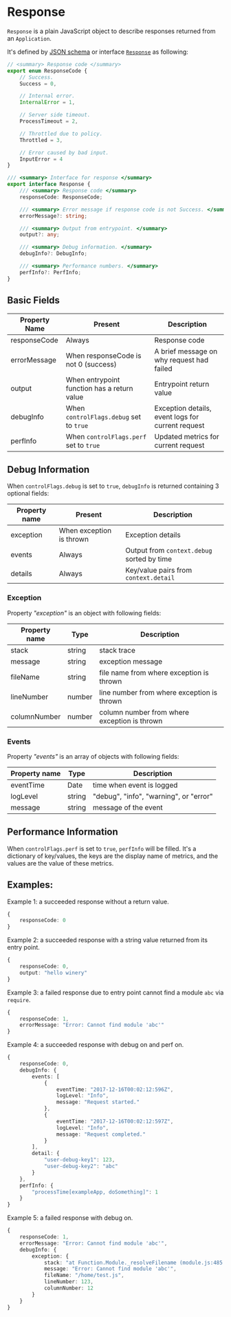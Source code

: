# Response

`Response` is a plain JavaScript object to describe responses returned from an `Application`.

It's defined by [JSON schema](../../schema/response.schema.json) or interface  [`Response`](../../lib/response.ts) as following:

```ts
// <summary> Response code </summary>
export enum ResponseCode {
    // Success.
    Success = 0,

    // Internal error.
    InternalError = 1,

    // Server side timeout.
    ProcessTimeout = 2,

    // Throttled due to policy.
    Throttled = 3,

    // Error caused by bad input.
    InputError = 4
}

/// <summary> Interface for response </summary>
export interface Response {
    /// <summary> Response code </summary>
    responseCode: ResponseCode;

    /// <summary> Error message if response code is not Success. </summary>
    errorMessage?: string;

    /// <summary> Output from entrypoint. </summary>
    output?: any;

    /// <summary> Debug information. </summary>
    debugInfo?: DebugInfo;

    /// <summary> Performance numbers. </summary>
    perfInfo?: PerfInfo;
}
```
## Basic Fields

| Property Name | Present                                       | Description                                       |
|---------------|-----------------------------------------------|---------------------------------------------------|
| responseCode  | Always                                        | Response code                                     |
| errorMessage  | When responseCode is not 0 (success)          | A brief message on why request had failed         |
| output        | When entrypoint function has a return value   | Entrypoint return value                           |
| debugInfo     | When `controlFlags.debug` set to `true`       | Exception details, event logs for current request |
| perfInfo      | When `controlFlags.perf` set to `true`        | Updated metrics for current request               |

## Debug Information
When `controlFlags.debug` is set to `true`, `debugInfo` is returned containing 3 optional fields:

| Property name | Present                  | Description                                |
|---------------|--------------------------|--------------------------------------------|
| exception     | When exception is thrown | Exception details                          |
| events        | Always                   | Output from `context.debug` sorted by time |
| details       | Always                   | Key/value pairs from `context.detail`      |
### Exception
Property *"exception"* is an object with following fields:

| Property name | Type   | Description                                  |
|---------------|--------|----------------------------------------------|
| stack         | string | stack trace                                  |
| message       | string | exception message                            |
| fileName      | string | file name from where exception is thrown     |
| lineNumber    | number | line number from where exception is thrown   |
| columnNumber  | number | column number from where exception is thrown |
### Events
Property *\"events\"* is an array of objects with following fields:

| Property name | Type   | Description                             |
|---------------|--------|-----------------------------------------|
| eventTime     | Date   | time when event is logged               |
| logLevel      | string | "debug", "info", "warning", or "error"  |
| message       | string | message of the event                    |

## Performance Information
When `controlFlags.perf` is set to `true`, `perfInfo` will be filled. It's a dictionary of key/values, the keys are the display name of metrics, and the values are the value of these metrics.

## Examples:

Example 1: a succeeded response without a return value.
```ts
{
    responseCode: 0
}
```

Example 2: a succeeded response with a string value returned from its entry point.

```ts
{
    responseCode: 0,
    output: "hello winery"
}
```

Example 3: a failed response due to entry point cannot find a module `abc` via `require`.

```ts
{
    responseCode: 1,
    errorMessage: "Error: Cannot find module 'abc'"
}
```

Example 4: a succeeded response with debug on and perf on.
```ts
{
    responseCode: 0,
    debugInfo: {
        events: [
            {
                eventTime: "2017-12-16T00:02:12:596Z",
                logLevel: "Info",
                message: "Request started."
            },
            {
                eventTime: "2017-12-16T00:02:12:597Z",
                logLevel: "Info",
                message: "Request completed."
            }
        ],
        detail: {
            "user-debug-key1": 123,
            "user-debug-key2": "abc"
        }
    },
    perfInfo: {
        "processTime[exampleApp, doSomething]": 1
    }
}
```

Example 5: a failed response with debug on.
```ts
{
    responseCode: 1,
    errorMessage: "Error: Cannot find module 'abc'",
    debugInfo: {
        exception: {
            stack: "at Function.Module._resolveFilename (module.js:485:15) at Function.Module._load (module.js:437:25) at Module.require (module.js:513:17) at require (internal/module.js:11:18) at repl:1:1 at ContextifyScript.Script.runInThisContext (vm.js:44:33) at REPLServer.defaultEval (repl.js:239:29) at bound (domain.js:301:14) at REPLServer.runBound [as eval] (domain.js:314:12) at REPLServer.onLine (repl.js:433:10)",
            message: "Error: Cannot find module 'abc'",
            fileName: "/home/test.js",
            lineNumber: 123,
            columnNumber: 12
        }
    }
}
```
